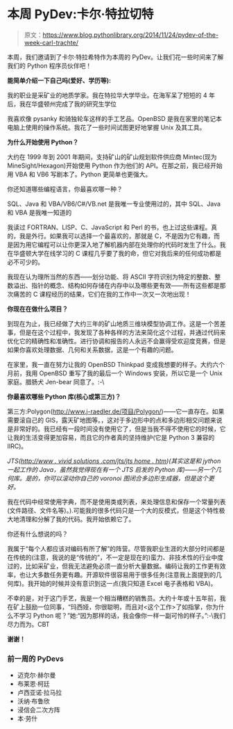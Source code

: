 # 本周 PyDev:卡尔·特拉切特

> 原文：<https://www.blog.pythonlibrary.org/2014/11/24/pydev-of-the-week-carl-trachte/>

本周，我们邀请到了卡尔·特拉希特作为本周的 PyDev。让我们花一些时间来了解我们的 Python 程序员伙伴吧！

**能简单介绍一下自己吗(爱好、学历等):**

我的职业是采矿业的地质学家。我在特拉华大学毕业。在海军呆了短短的 4 年后，我在华盛顿州完成了我的研究生学位

我喜欢像 pysanky 和骑独轮车这样的手工艺品。OpenBSD 是我在家里的笔记本电脑上使用的操作系统。我花了一些时间试图更好地掌握 Unix 及其工具。

**为什么开始使用 Python？**

大约在 1999 年到 2001 年期间，支持矿山的矿山规划软件供应商 Mintec(现为 MineSight/Hexagon)开始使用 Python 作为他们的 API。在那之前，我已经开始用 VBA 和 VB6 写剧本了。Python 更简单也更强大。

你还知道哪些编程语言，你最喜欢哪一种？

SQL、Java 和 VBA/VB6/C#/VB.net 是我唯一专业使用过的，其中 SQL、Java 和 VBA 是我唯一知道的

我读过 FORTRAN、LISP、C、JavaScript 和 Perl 的书，也上过这些课程。真的，我是外行。如果我可以选择一个最喜欢的，那就是 C，不是因为它有趣，而是因为用它编程可以让你更深入地了解机器内部在处理你的代码时发生了什么。我在华盛顿大学在线学习的 C 课程几乎要了我的命，但它对我后来的任何成功都是必不可少的。

我现在认为理所当然的东西——划分功能、将 ASCII 字符识别为特定的整数、整数溢出、指针的概念、结构如何存储在内存中以及哪些更有效——所有这些都是那次痛苦的 C 课程经历的结果，它们在我的工作中一次又一次地出现！

 **你现在在做什么项目？**

到现在为止，我已经做了大约三年的矿山地质三维块模型协调工作。这是一个苦差事，但是在这个过程中，我发现了各种各样的方法来简化这个过程，并通过代码来优化它的精确性和准确性。进行协调和报告的人永远不会赢得受欢迎度竞赛，但是如果你喜欢处理数据、几何和关系数据，这是一个有趣的问题。

在家里，我一直在努力让我的 OpenBSD Thinkpad 变成我想要的样子。大约六个月前，我用 OpenBSD 重写了我的最后一个 Windows 安装，所以它是一个 Unix 家庭。腊肠犬 Jen-bear 同意了。:-\

**你最喜欢哪些 Python 库(核心或第三方)？**

第三方:Polygon([http://www.j-raedler.de/<wbr>项目/Polygon/](http://www.j-raedler.de/projects/polygon/))——它一直存在。如果需要滚自己的 GIS，露天矿地图等。，这对于多边形中的点和多边形相交问题来说是非常好的。我已经有一段时间没有使用它了，但是当我不得不使用它的时候，它让我的生活变得更加容易，而且它的作者真的坚持维护(它是 Python 3 兼容的 IIRC)。

*JTS([http://www . vivid solutions .<wbr>com/jts/jts home . htm](http://www.vividsolutions.com/jts/JTSHome.htm))(其实这是和 jython 一起工作的 Java，虽然我觉得现在有一个 JTS 启发的 Python 库)——另一个几何库。是的，你可以滚动你自己的 voronoi 图闭合多边形生成器，但是这个更好。*

我在代码中经常使用字典，而不是使用类或列表，来处理信息和保存一个常量列表(文件路径、文件名等)。).可能我的很多代码只是一个大的反模式，但是这个特性极大地清理和分解了我的代码。我开始依赖它了。

你还有什么想说的吗？

我属于“每个人都应该对编码有所了解”的阵营。尽管我职业生涯的大部分时间都是在传统的(注意，我说的是“传统的”，不一定是现在的)蛮力、非技术性的行业中度过的，比如采矿业，但我无法避免必须一直分析大量数据。编码让我的工作更有效率，也让大多数任务更有趣。开源软件很容易用于很多任务(注意我上面提到的几何库)。我开始的时候并没有意识到这一点(我只知道 Excel 电子表格和 VBA)。

不幸的是，对于这门手艺，我是一个相当糟糕的销售员。大约十年或十五年前，我在矿上鼓励一位同事，“玛西娅，你很聪明，而且对<这个工作>了如指掌，你为什么不学习 Python 呢？”她:“因为那样的话，我会像你一样一副可怜的样子。”:-\我们尽力而为。CBT

**谢谢！**

### 前一周的 PyDevs

*   迈克尔·赫尔曼
*   布莱恩·柯廷
*   卢西亚诺·拉马拉
*   沃纳·布鲁欣
*   浸信会二次方阵
*   本·劳什